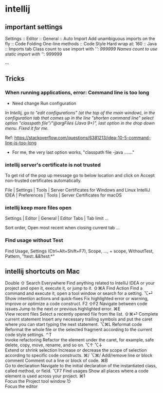 # intellij 

## important settings

Settings 
:: Editor
    :: General
        :: Auto Import
            Add unambiguous imports on the fly
        :: Code Folding
            One-line methods
    :: Code Style
        Hard wrap at: 160
        :: Java
            :: Imports tab
                Class count to use import with '*': 999999
                Names count to use static import with '*': 999999


--

## Tricks

### When running applications, error: Command line is too long

- Need change Run configuration

*In Intellij, go to "edit configurations" (at the top of the main window), in the configuration tab that comes up in the line "shorten command line" select option "classpath file"/"@argFiles (Java 9+)", last option in the drop down menu. Fixed it for me.*

Ref: https://stackoverflow.com/questions/6381213/idea-10-5-command-line-is-too-long

- For me, the very last option works, "classpath file -java ......."


### intellij server's certificate is not trusted


To get rid of the pop up message go to below location and click on Accept non-trusted certificates automatically.

File | Settings | Tools | Server Certificates for Windows and Linux
IntelliJ IDEA | Preferences | Tools | Server Certificates for macOS           


### intellij keep more files open

Settings | Editor | General | Editor Tabs | Tab limit ...

Sort order, Open most recent when closing current tab ...

### Find usage without Test

Find Usage, Settings (Ctrl+Alt+Shift+F7), Scope, ..., + scope, WithoutTest, Pattern, "!test:*.*&&!test:*"


## intellij shortcuts on Mac

Double ⇧
Search Everywhere
Find anything related to IntelliJ IDEA or your project and open it, execute it, or jump to it.
⇧⌘A	
Find Action
Find a command and execute it, open a tool window or search for a setting.
⌥⏎	
Show intention actions and quick-fixes
Fix highlighted error or warning, improve or optimize a code construct.
F2
⇧F2
Navigate between code issues
Jump to the next or previous highlighted error.
⌘E	
View recent files
Select a recently opened file from the list.
⇧⌘⏎	
Complete current statement
Insert any necessary trailing symbols and put the caret where you can start typing the next statement.
⌥⌘L	
Reformat code
Reformat the whole file or the selected fragment according to the current code style settings.
⌃T	
Invoke refactoring
Refactor the element under the caret, for example, safe delete, copy, move, rename, and so on.
⌥↑
⌥↓	
Extend or shrink selection
Increase or decrease the scope of selection according to specific code constructs.
⌘/
⌥⌘/	
Add/remove line or block comment
Comment out a line or block of code.
⌘B	
Go to declaration
Navigate to the initial declaration of the instantiated class, called method, or field.
⌥F7	
Find usages
Show all places where a code element is used across your project.
⌘1	
Focus the Project tool window
⎋	
Focus the editor






